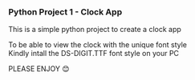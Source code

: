 ### Python Project 1 - Clock App

This is a simple python project to create a clock app<br/>

To be able to view the clock with the unique font style<br/>
Kindly intall the DS-DIGIT.TTF font style on your PC <br/>

PLEASE ENJOY 😊